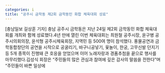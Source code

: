 ```yaml
---
categories: i
title: "공주시 금학동 제2회 금학동민 화합 체육대회 성료"
---
```

[충남일보 길상훈 기자] 충남 공주시 금학동은 지난 24일 제2회 금학동민 화합 체육대회를 개최와 함께 성료했다.4년 만에 열린 이번 체육대회는 최원철 공주시장, 윤구병 공주시의회의장, 윤석형 공주시체육회장, 지역민 등 500여 명이 참석했다. 풍물공연과 금학동합창단의 공연을 시작으로 공굴리기, 바구니공넣기, 윷놀이, 한궁, 고무신발 던지기 등 5개 종목이 진행돼 큰 호응을 얻었으며 이어 노래자랑과 경품추첨을 끝으로 행사를 마무리했다.​김성식 회장은 “주민들의 많은 관심과 참여에 깊은 감사의 말씀을 전한다”며 “주민들이 바쁜 일상에